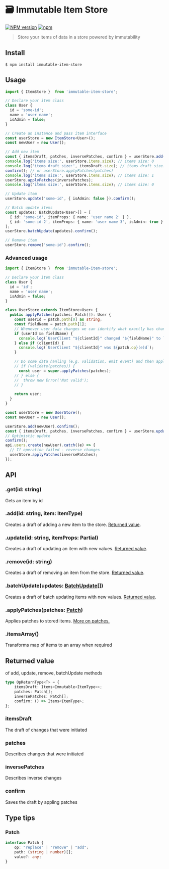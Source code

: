 # 🗃️ Immutable Item Store
[![NPM version](https://badge.fury.io/js/immutable-item-store.svg)](http://badge.fury.io/js/immutable-item-store)
[![npm](https://img.shields.io/npm/dm/immutable-item-store.svg?maxAge=2592000)]()

> Store your items of data in a store powered by immutability


## Install

```
$ npm install immutable-item-store
```

## Usage
```ts
import { ItemStore }  from 'immutable-item-store';

// Declare your item class
class User {
  id = 'some-id';
  name = 'user name';
  isAdmin = false;
}

// Create an instance and pass item interface
const userStore = new ItemStore<User>();
const newUser = new User();

// Add new item
const { itemsDraft, patches, inversePatches, confirm } = userStore.add(newUser);
console.log('items size:', userStore.items.size); // items size: 0
console.log('items draft size:', itemsDraft.size); // items draft size: 1
confirm(); // or userStore.applyPatches(patches)
console.log('items size:', userStore.items.size); // items size: 1
userStore.applyPatches(inversePatches);
console.log('items size:', userStore.items.size); // items size: 0

// Update item
userStore.update('some-id', { isAdmin: false }).confirm();

// Batch update items
const updates: BatchUpdate<User>[] = [
  { id: 'some-id', itemProps: { name: 'user name 2' } },
  { id: 'some-id-2', itemProps: { name: 'user name 3', isAdmin: true } },
];
userStore.batchUpdate(updates).confirm();

// Remove item
userStore.remove('some-id').confirm();
```


### Advanced usage
```ts
import { ItemStore }  from 'immutable-item-store';

// Declare your item class
class User {
  id = 'id';
  name = 'user name';
  isAdmin = false;
}

class UserStore extends ItemStore<User> {
  public applyPatches(patches: Patch[]): User {
    const userId = patch.path[0] as string;
    const fieldName = patch.path[1];
    // Whenever user data changes we can identify what exactly has changed
    if (userId && fieldName) {
      console.log(`UserClient "${clientId}" changed "${fieldName}" to `, patch.value);
    } else if (clientId) {
      console.log(`UserClient "${clientId}" was ${patch.op}(e)d`);
    }

    // Do some data hanling (e.g. validation, emit event) and then apply the patches
    // if (validate(patches)) {
      const user = super.applyPatches(patches);
    // } else {
    //  throw new Error('Not valid');
    // }

    return user;
  }
}

const userStore = new UserStore();
const newUser = new User();

userStore.add(newUser).confirm();
const { itemsDraft, patches, inversePatches, confirm } = userStore.update(newUser.id, { name: 'new name' });
// Optimistic update
confirm();
api.users.create(newUser).catch((e) => {
  // If operation failed - reverse changes
  userStore.applyPatches(inversePatches);
});
```

## API

### .get(id: string)
Gets an item by id

### .add(id: string, item: ItemType)
Creates a draft of adding a new item to the store. [Returned value](https://github.com/MiroslavGannoha/immutable-item-store#returned-value).

### .update(id: string, itemProps: Partial<ItemType>)
Creates a draft of updating an item with new values. [Returned value](https://github.com/MiroslavGannoha/immutable-item-store#returned-value).

### .remove(id: string)
Creates a draft of removing an item from the store. [Returned value](https://github.com/MiroslavGannoha/immutable-item-store#returned-value).

### .batchUpdate(updates: [BatchUpdate](https://github.com/MiroslavGannoha/immutable-item-store/blob/main/src/index.ts#L24)<ItemType>[])
Creates a draft of batch updating items with new values. [Returned value](https://github.com/MiroslavGannoha/immutable-item-store#returned-value).

### .applyPatches(patches: [Patch](https://github.com/MiroslavGannoha/immutable-item-store#patch))
Applies patches to stored items. [More on patches.](https://immerjs.github.io/immer/patches/)

### .itemsArray()
Transforms map of items to an array when required

## Returned value
of add, update, remove, batchUpdate methods

```ts
type OpReturnType<T> = {
    itemsDraft: Items<Immutable<ItemType>>;
    patches: Patch[];
    inversePatches: Patch[];
    confirm: () => Items<ItemType>;
};
```
### itemsDraft
The draft of changes that were initiated

### patches
Describes changes that were initiated

### inversePatches
Describes inverse changes

### confirm
Saves the draft by appling patches

## Type tips

### Patch
```ts
interface Patch {
    op: "replace" | "remove" | "add";
    path: (string | number)[];
    value?: any;
}
```